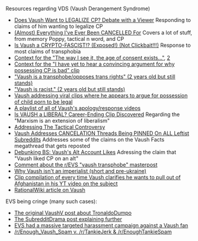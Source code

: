 Resources regarding VDS (Vaush Derangement Syndrome)

- [Does Vaush Want to LEGALIZE CP? Debate with a Viewer](https://www.youtube.com/watch?v=6-Q2NTYM3SM) Responding to claims of him wanting to legalize CP
- [(Almost) Everything I've Ever Been CANCELLED For](https://www.youtube.com/watch?v=vfvvWw63Yh0) Covers a lot of stuff, from memory Poppy, tactical n word, and CP
- [Is Vaush a CRYPTO-FASCIST!? (Exposed!) (Not Clickbait!!!)](https://www.youtube.com/watch?v=QaD4xqkO0sE) Response to most claims of transphobia
- [Context for the "The way I see it, the age of consent exists..."](https://imgur.com/a/lUfKdqn), [2](https://twitter.com/Silurker/status/1325732593501835264?s=20)
- [Context for the "I have yet to hear a convincing argument for why possessing CP is bad" clip](https://twitter.com/beigegoat45/status/1325705005886746624)
- ["Vaush is a transphobe/opposes trans rights" (2 years old but still stands)](https://www.reddit.com/r/VaushV/comments/mos7lb/vaush_is_a_transphobeopposes_trans_rights/)
- ["Vaush is racist." (2 years old but still stands)](https://www.reddit.com/r/VaushV/comments/orcmjl/vaush_is_racist/)
- [Vaush addressing viral clips where he appears to argue for possession of child porn to be legal](https://twitter.com/defnoodles/status/1325650200187170816)
- [A playlist of all of Vaush's apology/response videos](https://www.youtube.com/playlist?list=PLsPo23PBeUnyMMOypfyKitp261G1mMVUU)
- [Is VAUSH a LIBERAL? Career-Ending Clip Discovered](https://www.youtube.com/watch?v=PSZmVoNMLXY) Regarding the "Marxism is an extension of liberalism"
- [Addressing The Tactical Controversy](https://www.youtube.com/watch?v=BVGwuTv9bIw)
- [Vaush Addresses CANCELATION Threads Being PINNED On ALL Leftist Subreddits](https://www.youtube.com/watch?v=YOHwpX2IPps) Addresses some of the claims on the Vaush Facts megathread that gets reposted
- [Debunking BS: Vaush's Alt Account Likes](https://www.reddit.com/r/Enough_VDS_Spam/comments/rt9817/debunking_bs_vaushs_alt_account_likes/) Adressing the claim that "Vaush liked CP on an alt"
- [Comment about the r/EVS "vaush transphobe" masterpost](https://www.reddit.com/r/Enough_VDS_Spam/comments/oipi3q/comment/h4yzw3v/?utm_source=share&utm_medium=web2x&context=3)
- [Why Vaush isn't an imperialist (short and pre-ukraine)](https://www.reddit.com/r/Enough_VDS_Spam/comments/ohj3ik/i_wrote_a_big_comment_on_why_i_dont_think_vaush/)
- [Clip compilation of every time Vaush clarifies he wants to pull out of Afghanistan in his YT video on the subject](https://www.reddit.com/r/Enough_VDS_Spam/comments/oqf3ys/i_made_a_clip_compilation_of_every_time_vaush/)
- [RationalWiki article on Vaush](https://rationalwiki.org/wiki/Vaush)

EVS being cringe (many such cases):
- [The original VaushV post about TronaldoDumpo](https://www.reddit.com/r/VaushV/comments/khfo3s/can_we_have_a_discussion_on_what_tronaldodumpo_is/)
- [The SubredditDrama post explaining further](https://www.rareddit.com/r/SubredditDrama/comments/kvh9ie/the_story_of_tronaldodumpo_a_tale_of_a/)
- [EVS had a massive targeted harassment campaign against a Vaush fan](https://web.archive.org/web/20211127195336/https://www.reveddit.com/v/EnoughTankieSpam/comments/lpm6fb/documenting_tronaldodumpo_and_renough_vaush_spams/?ps_after=1614008335)
- [/r/Enough_Vaush_Spam v. /r/TankieJerk & /r/EnoughTankieSpam](https://www.reddit.com/r/SubredditDrama/comments/lilgxd/renough_vaush_spam_v_rtankiejerk/)

